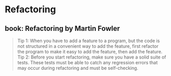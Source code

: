 # Refactoring

## book: Refactoring by Martin Fowler
> Tip 1: When you have to add a feature to a program, but the code is not structured in a convenient way to add the feature, first refactor the program to make it easy to add the feature, then add the feature.
> Tip 2: Before you start refactoring, make sure you have a solid suite of tests. These tests must be able to catch any regression errors that may occur during refactoring and must be self-checking.
